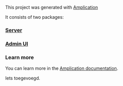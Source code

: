 This project was generated with [Amplication](https://amplication.com)

It consists of two packages:

### [Server](./server/README.md)

### [Admin UI](./admin-ui/README.md)

### Learn more

You can learn more in the [Amplication documentation](https://docs.amplication.com/guides/getting-started).

Iets toegevoegd.
